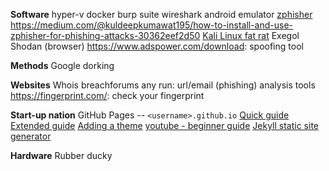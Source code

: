 **Software**
hyper-v
docker
burp suite
wireshark
android emulator
[zphisher](https://github.com/htr-tech/zphisher)
https://medium.com/@kuldeepkumawat195/how-to-install-and-use-zphisher-for-phishing-attacks-30362eef2d50
[Kali Linux fat rat](https://github.com/screetsec/TheFatRat)
Exegol
Shodan (browser)
https://www.adspower.com/download: spoofing tool

**Methods**
Google dorking

**Websites**
Whois
breachforums
any run: url/email (phishing) analysis tools
https://fingerprint.com/: check your fingerprint

**Start-up nation**
GitHub Pages -- `<username>.github.io`
[Quick guide](https://pages.github.com/)
[Extended guide](https://docs.github.com/en/pages/getting-started-with-github-pages/creating-a-github-pages-site)
[Adding a theme](https://docs.github.com/en/pages/setting-up-a-github-pages-site-with-jekyll/adding-a-theme-to-your-github-pages-site-using-jekyll) 
[youtube - beginner guide](https://youtu.be/5XhxR9Vs6zc)
[Jekyll static site generator](https://youtu.be/F8iOU1ci19Q)

**Hardware**
Rubber ducky